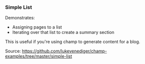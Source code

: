 ### Simple List

Demonstrates:
* Assigning pages to a list
* Iterating over that list to create a summary section

This is useful if you're using champ to generate content for a blog.

Source: https://github.com/lukevenediger/champ-examples/tree/master/simple-list